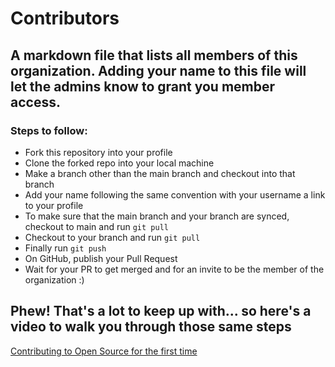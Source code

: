 # Contributors
## A markdown file that lists all members of this organization. Adding your name to this file will let the admins know to grant you member access.

### Steps to follow:
- Fork this repository into your profile
- Clone the forked repo into your local machine
- Make a branch other than the main branch and checkout into that branch
- Add your name following the same convention with your username a link to your profile
- To make sure that the main branch and your branch are synced, checkout to main and run ```git pull```
- Checkout to your branch and run ```git pull```
- Finally run ```git push```
- On GitHub, publish your Pull Request
- Wait for your PR to get merged and for an invite to be the member of the organization :)

## Phew! That's a lot to keep up with... so here's a video to walk you through those same steps
[Contributing to Open Source for the first time](https://youtu.be/c6b6B9oN4Vg)

